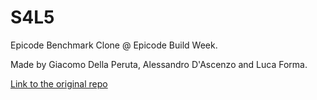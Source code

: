 # S4L5
Epicode Benchmark Clone @ Epicode Build Week.

Made by Giacomo Della Peruta, Alessandro D'Ascenzo and Luca Forma.

[Link to the original repo](https://github.com/AlessandroD98/BuildWeek)
